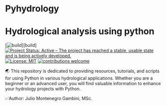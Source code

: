 # Pyhydrology
# Hydrological analysis using python
[![build](https://img.shields.io/circleci/project/github/badges/svg-to-image-proxy.svg?style=flat-square)][build]
[![Project Status: Active – The project has reached a stable, usable
state and is being actively
developed.](https://www.repostatus.org/badges/latest/active.svg)](https://www.repostatus.org/#active)
[![License: MIT](https://img.shields.io/badge/License-MIT-yellow.svg)](https://opensource.org/licenses/MIT)
[![contributions welcome](https://img.shields.io/badge/contributions-welcome-brightgreen.svg?style=flat)](https://github.com/dwyl/esta/issues)

🌏 This repository is dedicated to providing resources, tutorials, and scripts for using Python in various hydrological applications. Whether you are a beginner or an advanced user, you will find valuable information to enhance your hydrology projects with Python.

✅Author: Julio Montenegro Gambini, MSc.

